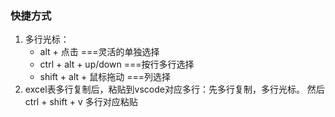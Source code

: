 ### 快捷方式
1. 多行光标：
    - alt + 点击    ===灵活的单独选择
    - ctrl + alt + up/down  ===按行多行选择
    - shift + alt + 鼠标拖动    ===列选择  
2. excel表多行复制后，粘贴到vscode对应多行：先多行复制，多行光标。 然后 ctrl + shift + v 多行对应粘贴